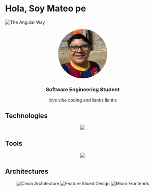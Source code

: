 <h1>Hola, Soy Mateo pe</h1>

<p>
  <img src="https://img.shields.io/badge/The%20Angular%20Way-%E2%9C%94-red?style=for-the-badge&logo=angular" alt="The Angular Way" />
</p>

<p align="center">
  <img src="mateito.webp" width="160" height="160" style="border-radius: 50%;" alt="profile photo" />
</p>

<h3 align="center">Software Engineering Student</h3>

<p align="center">
  love vibe coding and llantis llantis
</p>

## Technologies
<p align="center">
  <img src="https://skillicons.dev/icons?i=angular,ts,sass,bun,java,spring,php,laravel,python,redis&theme=dark" />
</p>

## Tools

<p align="center">
  <img src="https://skillicons.dev/icons?i=git,github,idea,postman,npm,atom,md,latex,vite,figma,docker&theme=dark" />
</p>

## Architectures

<p align="center">
  <img src="https://img.shields.io/badge/Clean%20Architecture-%20-blueviolet?style=for-the-badge" alt="Clean Architecture" />
  <img src="https://img.shields.io/badge/Feature--Sliced%20Design-%20-orange?style=for-the-badge" alt="Feature Sliced Design" />
  <img src="https://img.shields.io/badge/Micro--Frontends-%20-00bcd4?style=for-the-badge" alt="Micro Frontends" />
</p>
